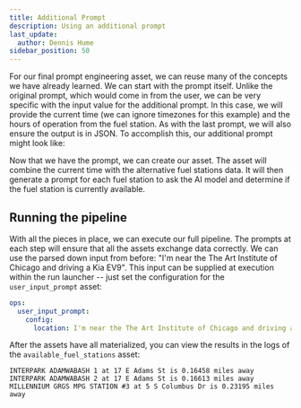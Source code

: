 ```yaml
---
title: Additional Prompt
description: Using an additional prompt
last_update:
  author: Dennis Hume
sidebar_position: 50
---
```


For our final prompt engineering asset, we can reuse many of the concepts we have already learned. We can start with the prompt itself. Unlike the original prompt, which would come in from the user, we can be very specific with the input value for the additional prompt. In this case, we will provide the current time (we can ignore timezones for this example) and the hours of operation from the fuel station. As with the last prompt, we will also ensure the output is in JSON. To accomplish this, our additional prompt might look like:

<CodeExample
  path="docs_projects/project_prompt_eng/project_prompt_eng/defs/assets.py"
  language="python"
  startAfter="start_fuel_station_prompt"
  endBefore="end_fuel_station_prompt"
  title="project_prompt_eng/project_prompt_eng/defs/assets.py"
/>

Now that we have the prompt, we can create our asset. The asset will combine the current time with the alternative fuel stations data. It will then generate a prompt for each fuel station to ask the AI model and determine if the fuel station is currently available.

<CodeExample
  path="docs_projects/project_prompt_eng/project_prompt_eng/defs/assets.py"
  language="python"
  startAfter="start_available_fuel_stations"
  endBefore="end_available_fuel_stations"
  title="project_prompt_eng/project_prompt_eng/defs/assets.py"
/>

## Running the pipeline

With all the pieces in place, we can execute our full pipeline. The prompts at each step will ensure that all the assets exchange data correctly. We can use the parsed down input from before: "I'm near the The Art Institute of Chicago and driving a Kia EV9". This input can be supplied at execution within the run launcher -- just set the configuration for the `user_input_prompt` asset:

```yaml
ops:
  user_input_prompt:
    config:
      location: I'm near the The Art Institute of Chicago and driving a Kia EV9
```

After the assets have all materialized, you can view the results in the logs of the `available_fuel_stations` asset:

```
INTERPARK ADAMWABASH 1 at 17 E Adams St is 0.16458 miles away
INTERPARK ADAMWABASH 2 at 17 E Adams St is 0.16613 miles away
MILLENNIUM GRGS MPG STATION #3 at 5 S Columbus Dr is 0.23195 miles away
```